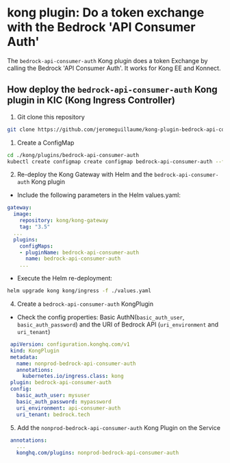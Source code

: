 # kong plugin: Do a token exchange with the Bedrock 'API Consumer Auth'
The `bedrock-api-consumer-auth` Kong plugin does a token Exchange by calling the Bedrock 'API Consumer Auth'. It works for Kong EE and Konnect.

## How deploy the `bedrock-api-consumer-auth` Kong plugin in KIC (Kong Ingress Controller)
1) Git clone this repository
```sh
git clone https://github.com/jeromeguillaume/kong-plugin-bedrock-api-consumer-auth.git
```
1) Create a ConfigMap
```sh
cd ./kong/plugins/bedrock-api-consumer-auth
kubectl create configmap create configmap bedrock-api-consumer-auth --from-file=./bedrock-api-consumer-auth
```
2) Re-deploy the Kong Gateway with Helm and the `bedrock-api-consumer-auth` Kong plugin
- Include the following parameters in the Helm values.yaml:
```yaml
gateway:
  image:
    repository: kong/kong-gateway
    tag: "3.5"
  ...  
  plugins:
    configMaps:
    - pluginName: bedrock-api-consumer-auth
      name: bedrock-api-consumer-auth
    ...
```
- Execute the Helm re-deployment:
```sh
helm upgrade kong kong/ingress -f ./values.yaml
```
4) Create a `bedrock-api-consumer-auth` KongPlugin
- Check the config properties: Basic AuthN(`basic_auth_user`, `basic_auth_password`) and the URI of Bedrock API (`uri_environment` and `uri_tenant`)
```yaml
 apiVersion: configuration.konghq.com/v1
 kind: KongPlugin
 metadata:
   name: nonprod-bedrock-api-consumer-auth
   annotations:
     kubernetes.io/ingress.class: kong
 plugin: bedrock-api-consumer-auth
 config:
   basic_auth_user: mysuser
   basic_auth_password: mypassword
   uri_environment: api-consumer-auth
   uri_tenant: bedrock.tech
```
5) Add the `nonprod-bedrock-api-consumer-auth` Kong Plugin on the Service
```yaml
 annotations:
   ...
   konghq.com/plugins: nonprod-bedrock-api-consumer-auth
```